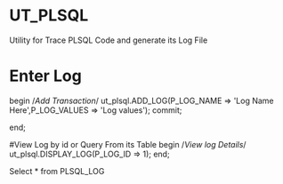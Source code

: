 # UT_PLSQL
Utility for Trace PLSQL Code and generate its Log File 


# Enter Log 


begin 
/*Add Transaction*/
ut_plsql.ADD_LOG(P_LOG_NAME => 'Log Name Here',P_LOG_VALUES => 'Log values');
commit;

end;

#View Log by id or Query From its Table
begin 
/*View log Details*/
ut_plsql.DISPLAY_LOG(P_LOG_ID => 1);
end;


Select * from PLSQL_LOG
